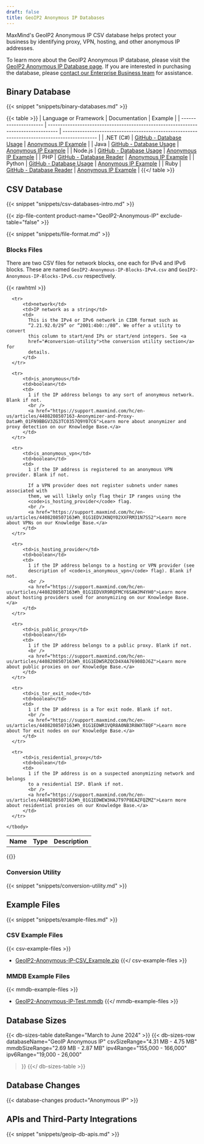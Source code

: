 ```yaml
---
draft: false
title: GeoIP2 Anonymous IP Databases
---
```


MaxMind's GeoIP2 Anonymous IP CSV database helps protect your business by
identifying proxy, VPN, hosting, and other anonymous IP addresses.

To learn more about the GeoIP2 Anonymous IP database, please visit the
[GeoIP2 Anonymous IP Database page](https://www.maxmind.com/en/solutions/geoip2-enterprise-product-suite/anonymous-ip-database).
If you are interested in purchasing the database, please
[contact our Enterprise Business team](https://www.maxmind.com/en/solutions/geoip2-enterprise-product-suite#signUp)
for assistance.

## Binary Database

{{< snippet "snippets/binary-databases.md" >}}

{{< table >}}
| Language or Framework | Documentation                                                                      | Example                                                                                      |
| --------------------- | ---------------------------------------------------------------------------------- | -------------------------------------------------------------------------------------------- |
| .NET (C#)             | [GitHub - Database Usage](https://github.com/maxmind/GeoIP2-dotnet#database-usage) | [Anonymous IP Example](https://github.com/maxmind/GeoIP2-dotnet#anonymous-ip-database)       |
| Java                  | [GitHub - Database Usage](https://github.com/maxmind/GeoIP2-java#database-usage)   | [Anonymous IP Example](https://github.com/maxmind/GeoIP2-java#anonymous-ip)                  |
| Node.js               | [GitHub - Database Usage](https://github.com/maxmind/GeoIP2-node#database-usage)   | [Anonymous IP Example](https://github.com/maxmind/GeoIP2-node#anonymous-ip-database-example) |
| PHP                   | [GitHub - Database Reader](https://github.com/maxmind/GeoIP2-php#database-reader)  | [Anonymous IP Example](https://github.com/maxmind/GeoIP2-php#anonymous-ip-example)           |
| Python                | [GitHub - Database Usage](https://github.com/maxmind/GeoIP2-python#database-usage) | [Anonymous IP Example](https://github.com/maxmind/GeoIP2-python#anonymous-ip-database)       |
| Ruby                  | [GitHub - Database Reader](https://github.com/maxmind/GeoIP2-ruby#database-reader) | [Anonymous IP Example](https://github.com/maxmind/GeoIP2-ruby#anonymous-ip-example)          |
{{</ table >}}

## CSV Database

{{< snippet "snippets/csv-databases-intro.md" >}}

{{< zip-file-content product-name="GeoIP2-Anonymous-IP" exclude-table="false" >}}

{{< snippet "snippets/file-format.md" >}}

### Blocks Files

There are two CSV files for network blocks, one each for IPv4 and IPv6 blocks.
These are named `GeoIP2-Anonymous-IP-Blocks-IPv4.csv` and
`GeoIP2-Anonymous-IP-Blocks-IPv6.csv` respectively.

{{< rawhtml >}}
<div class="table">
  <table>
    <tbody>
      <tr>
          <th>Name</th>
          <th>Type</th>
          <th>Description</th>
      </tr>

      <tr>
          <td>network</td>
          <td>IP network as a string</td>
          <td>
            This is the IPv4 or IPv6 network in CIDR format such as
            “2.21.92.0/29” or “2001:4b0::/80”. We offer a utility to convert
            this column to start/end IPs or start/end integers. See <a
            href="#conversion-utility">the conversion utility section</a> for
            details.
          </td>
      </tr>

      <tr>
          <td>is_anonymous</td>
          <td>boolean</td>
          <td>
            1 if the IP address belongs to any sort of anonymous network. Blank if not.
            <br />
            <a href="https://support.maxmind.com/hc/en-us/articles/4408208507163-Anonymizer-and-Proxy-Data#h_01FN9BBGV3ZG3TC0357Q9Y07C6">Learn more about anonymizer and proxy detection on our Knowledge Base.</a>
          </td>
      </tr>

      <tr>
          <td>is_anonymous_vpn</td>
          <td>boolean</td>
          <td>
            1 if the IP address is registered to an anonymous VPN provider. Blank if not.

            If a VPN provider does not register subnets under names associated with
            them, we will likely only flag their IP ranges using the
            <code>is_hosting_provider</code> flag.
            <br />
            <a href="https://support.maxmind.com/hc/en-us/articles/4408208507163#h_01G1EDVJKNQY02XXFRM31N7SS2">Learn more about VPNs on our Knowledge Base.</a>
          </td>
      </tr>

      <tr>
          <td>is_hosting_provider</td>
          <td>boolean</td>
          <td>
            1 if the IP address belongs to a hosting or VPN provider (see
            description of <code>is_anonymous_vpn</code> flag). Blank if not.
            <br />
            <a href="https://support.maxmind.com/hc/en-us/articles/4408208507163#h_01G1EDVXR9RQFMCY6SAWJM4YH0">Learn more about hosting providers used for anonymizing on our Knowledge Base.</a>
          </td>
      </tr>

      <tr>
          <td>is_public_proxy</td>
          <td>boolean</td>
          <td>
            1 if the IP address belongs to a public proxy. Blank if not.
            <br />
            <a href="https://support.maxmind.com/hc/en-us/articles/4408208507163#h_01G1EDW5RZQCD4X4A76908DJ6Z">Learn more about public proxies on our Knowledge Base.</a>
          </td>
      </tr>

      <tr>
          <td>is_tor_exit_node</td>
          <td>boolean</td>
          <td>
            1 if the IP address is a Tor exit node. Blank if not.
            <br />
            <a href="https://support.maxmind.com/hc/en-us/articles/4408208507163#h_01G1EDWR1VQR8A0NB3R8WXT8QF">Learn more about Tor exit nodes on our Knowledge Base.</a>
          </td>
      </tr>

      <tr>
          <td>is_residential_proxy</td>
          <td>boolean</td>
          <td>
            1 if the IP address is on a suspected anonymizing network and belongs
            to a residential ISP. Blank if not.
            <br />
            <a href="https://support.maxmind.com/hc/en-us/articles/4408208507163#h_01G1EDWEW3HAJT97P8EAZFQZMZ">Learn more about residential proxies on our Knowledge Base.</a>
          </td>
      </tr>

    </tbody>
  </table>
</div>
{{</ rawhtml >}}

### Conversion Utility

{{< snippet "snippets/conversion-utility.md" >}}

## Example Files

{{< snippet "snippets/example-files.md" >}}

### CSV Example Files

{{< csv-example-files >}}
* [GeoIP2-Anonymous-IP-CSV\_Example.zip](/static/GeoIP2-Anonymous-IP-CSV_Example.zip)
{{</ csv-example-files >}}

### MMDB Example Files

{{< mmdb-example-files >}}
* [GeoIP2-Anonymous-IP-Test.mmdb](https://github.com/maxmind/MaxMind-DB/blob/main/test-data/GeoIP2-Anonymous-IP-Test.mmdb)
{{</ mmdb-example-files >}}

## Database Sizes

{{< db-sizes-table dateRange="March to June 2024" >}}
  {{< db-sizes-row
    databaseName="GeoIP Anonymous IP"
    csvSizeRange="4.31 MB - 4.75 MB"
    mmdbSizeRange="2.69 MB - 2.87 MB"
    ipv4Range="155,000 - 166,000"
    ipv6Range="19,000 - 26,000"
  >}}
{{</ db-sizes-table >}}

## Database Changes

{{< database-changes product="Anonymous IP" >}}

## APIs and Third-Party Integrations

{{< snippet "snippets/geoip-db-apis.md" >}}
